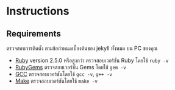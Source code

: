 # Instructions

## Requirements

ตรวจสอบการติดตั้ง ตามข้อกำหนดเบื้องต้นของ jekyll ทั้งหมด บน PC ของคุณ

- [Ruby](https://www.ruby-lang.org/en/downloads/) version 2.5.0 หรือสูงกว่า ตรวจสอบเวอร์ชัน Ruby โดยใช้ `ruby -v`
- [RubyGems](https://rubygems.org/pages/download) ตรวจสอบเวอร์ชั่น Gems โดยใช้ `gem -v`
- [GCC](https://gcc.gnu.org/install/) ตรวจสอบเวอร์ชันโดยใช้ `gcc -v`, `g++ -v`
- [Make](https://www.gnu.org/software/make/) ตรวจสอบเวอร์ชันโดยใช้ `make -v`
